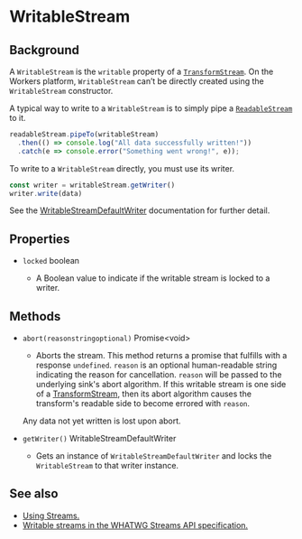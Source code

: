 # WritableStream

## Background

A `WritableStream` is the `writable` property of a [`TransformStream`](/reference/runtime-apis/streams/transformstream). On the Workers platform, `WritableStream` can’t be directly created using the `WritableStream` constructor.

A typical way to write to a `WritableStream` is to simply pipe a [`ReadableStream`](/reference/runtime-apis/streams/readablestream) to it.

```js
readableStream.pipeTo(writableStream)
  .then(() => console.log("All data successfully written!"))
  .catch(e => console.error("Something went wrong!", e));
```

To write to a `WritableStream` directly, you must use its writer.

```js
const writer = writableStream.getWriter()
writer.write(data)
```

See the [WritableStreamDefaultWriter](/reference/runtime-apis/streams/writablestreamdefaultwriter) documentation for further detail.

## Properties

<Definitions>

- `locked` <Type>boolean</Type>

  - A Boolean value to indicate if the writable stream is locked to a writer.

</Definitions>

## Methods

<Definitions>

- <Code>abort(reason<ParamType>string</ParamType><PropMeta>optional</PropMeta>)</Code> <Type>Promise&lt;void></Type>

  - Aborts the stream. This method returns a promise that fulfills with a response `undefined`. `reason` is an optional human-readable string indicating the reason for cancellation. `reason` will be passed to the underlying sink's abort algorithm. If this writable stream is one side of a [TransformStream](/reference/runtime-apis/streams/transformstream), then its abort algorithm causes the transform's readable side to become errored with `reason`.

  <Aside type="warning" header="Warning">

  Any data not yet written is lost upon abort.

  </Aside>

- `getWriter()` <TypeLink href="/reference/runtime-apis/streams/writablestreamdefaultwriter">WritableStreamDefaultWriter</TypeLink>

  - Gets an instance of `WritableStreamDefaultWriter` and locks the `WritableStream` to that writer instance.

</Definitions>

## See also

- [Using Streams.](/learning/using-streams)
- [Writable streams in the WHATWG Streams API specification.](https://streams.spec.whatwg.org/#ws-model)
